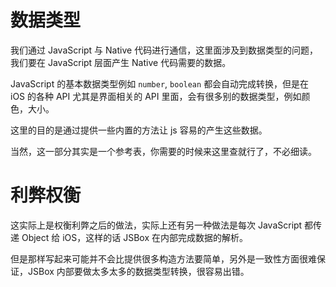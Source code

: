 # 数据类型

我们通过 JavaScript 与 Native 代码进行通信，这里面涉及到数据类型的问题，我们要在 JavaScript 层面产生 Native 代码需要的数据。

JavaScript 的基本数据类型例如 `number`, `boolean` 都会自动完成转换，但是在 iOS 的各种 API 尤其是界面相关的 API 里面，会有很多别的数据类型，例如颜色，大小。

这里的目的是通过提供一些内置的方法让 js 容易的产生这些数据。

当然，这一部分其实是一个参考表，你需要的时候来这里查就行了，不必细读。

# 利弊权衡

这实际上是权衡利弊之后的做法，实际上还有另一种做法是每次 JavaScript 都传递 Object 给 iOS，这样的话 JSBox 在内部完成数据的解析。

但是那样写起来可能并不会比提供很多构造方法要简单，另外是一致性方面很难保证，JSBox 内部要做太多太多的数据类型转换，很容易出错。